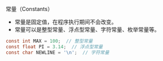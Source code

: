 常量（Constants）



* 常量是固定值，在程序执行期间不会改变。
* 常量可以是整型常量、浮点型常量、字符常量、枚举常量等。

```c
const int MAX = 100;  // 整型常量
const float PI = 3.14;  // 浮点型常量
const char NEWLINE = '\n';  // 字符常量
```

